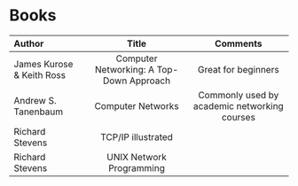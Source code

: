 # Books


Author | Title | Comments
:------ |:------:|:--------:
James Kurose & Keith Ross | Computer Networking: A Top-Down Approach | Great for beginners |
Andrew S. Tanenbaum | Computer Networks | Commonly used by academic networking courses |
Richard Stevens | TCP/IP illustrated | |
Richard Stevens | UNIX Network Programming | |

